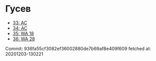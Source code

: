 # Гусев
- [33: AC](33.md)
- [34: AC](34.md)
- [35: WA 18](35.md)
- [36: WA 28](36.md)

Commit: 936fa55cf3082ef36002880de7b69af8e409f609
 fetched at: 20201203-130221
